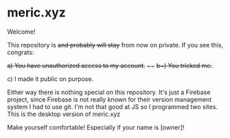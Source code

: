 # meric.xyz

Welcome!

This repository is ~~and probably will stay~~ from now on private. If you see this, congrats:

~~a) You have unauthorized access to my account.~~
~~
~~b~) You tricked me.~~

  c) I made it public on purpose.
  
Either way there is nothing special on this repository. It's just a Firebase project,
since Firebase is not really known for their version management system I had to use
git. I'm not that good at JS so I programmed two sites. This is the desktop version
of meric.xyz

Make yourself comfortable! Especially if your name is [owner]!
